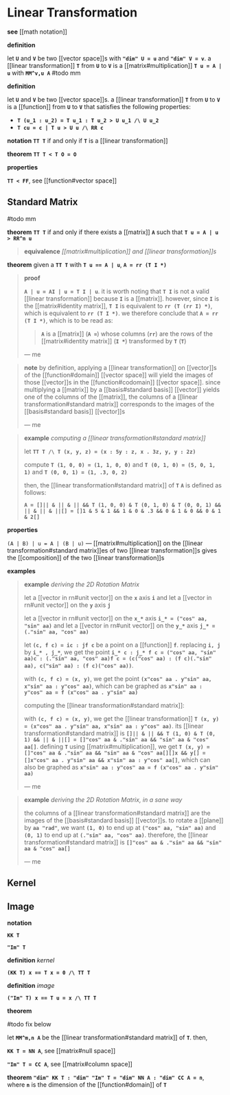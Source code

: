 # Linear Transformation

**see** [[math notation]]

**definition**

let **`U`** and **`V`** be two [[vector space]]s with **`"dim" U = u`** and **`"dim" V = v`**. a [[linear transformation]] **`T`** from **`U`** to **`V`** is a [[matrix#multiplication]] **`T u = A | u`** with **`MM^v,u A`** #todo mm

**definition**

let **`U`** and **`V`** be two [[vector space]]s. a [[linear transformation]] **`T`** from **`U`** to **`V`** is a [[function]] from **`U`** to **`V`** that satisfies the following properties:

- **`T (u_1 : u_2) = T u_1 : T u_2 > U u_1 /\ U u_2`**
- **`T cu = c | T u > U u /\ RR c`**

**notation** **`TT T`** if and only if **`T`** is a [[linear transformation]]

**theorem** **`TT T < T O = O`**

**properties**

**`TT < FF`**, see [[function#vector space]]

## Standard Matrix

#todo mm

**theorem** **`TT T`** if and only if there exists a [[matrix]] **`A`** such that **`T u = A | u > RR^n u`**

> **equivalence** _[[matrix#multiplication]] and [[linear transformation]]s_

**theorem** given a **`TT T`** with **`T u == A | u`**, **`A = rr (T I *)`**

> **proof**
>
> **`A | u = AI | u = T I | u`**. it is worth noting that **`T I`** is not a valid [[linear transformation]] because **`I`** is a [[matrix]]. however, since **`I`** is the [[matrix#identity matrix]], **`T I`** is equivalent to **`rr (T (rr I) *)`**, which is equivalent to **`rr (T I *)`**. we therefore conclude that **`A = rr (T I *)`**, which is to be read as:
>
> > **`A`** is a [[matrix]] (**`A =`**) whose columns (**`rr`**) are the rows of the [[matrix#identity matrix]] (**`I *`**) transformed by **`T`** (**`T`**)
>
> &mdash; me

> **note** by definition, applying a [[linear transformation]] on [[vector]]s of the [[function#domain]] [[vector space]] will yield the images of those [[vector]]s in the [[function#codomain]] [[vector space]]. since multiplying a [[matrix]] by a [[basis#standard basis]] [[vector]] yields one of the columns of the [[matrix]], the columns of a [[linear transformation#standard matrix]] corresponds to the images of the [[basis#standard basis]] [[vector]]s
>
> &mdash; me

> **example** _computing a [[linear transformation#standard matrix]]_
>
> let **`TT T /\ T (x, y, z) = (x : 5y : z, x . 3z, y, y : 2z)`**
>
> compute **`T (1, 0, 0) = (1, 1, 0, 0)`** and **`T (0, 1, 0) = (5, 0, 1, 1)`** and **`T (0, 0, 1) = (1, .3, 0, 2)`**
>
> then, the [[linear transformation#standard matrix]] of **`T`** **`A`** is defined as follows:
>
> **`A = []|| & || & || && T (1, 0, 0) & T (0, 1, 0) & T (0, 0, 1) && || & || & ||[] = []1 & 5 & 1 && 1 & 0 & .3 && 0 & 1 & 0 && 0 & 1 & 2[]`**

**properties**

`(A | B) | u = A | (B | u)` &mdash; [[matrix#multiplication]] on the [[linear transformation#standard matrix]]es of two [[linear transformation]]s gives the [[composition]] of the two [[linear transformation]]s

**examples**

> **example** _deriving the 2D Rotation Matrix_
>
> let a [[vector in rn#unit vector]] on the **`x`** axis **`i`** and let a [[vector in rn#unit vector]] on the **`y`** axis **`j`**
>
> let a [[vector in rn#unit vector]] on the **`x_*`** axis **`i_* = ("cos" aa, "sin" aa)`** and let a [[vector in rn#unit vector]] on the **`y_*`** axis **`j_* = (."sin" aa, "cos" aa)`**
>
> let **`(c, f c) = ic : jf c`** be a point on a [[function]] **`f`**. replacing **`i, j`** by **`i_* , j_*`**, we get the point **`i_* c : j_* f c = ("cos" aa, "sin" aa)c : (."sin" aa, "cos" aa)f c = (c("cos" aa) : (f c)(."sin" aa), c("sin" aa) : (f c)("cos" aa))`**.
>
> with **`(c, f c) = (x, y)`**, we get the point **`(x"cos" aa . y"sin" aa, x"sin" aa : y"cos" aa)`**, which can be graphed as **`x"sin" aa : y"cos" aa = f (x"cos" aa . y"sin" aa)`**
>
> computing the [[linear transformation#standard matrix]]:
>
> with **`(c, f c) = (x, y)`**, we get the [[linear transformation]] **`T (x, y) = (x"cos" aa . y"sin" aa, x"sin" aa : y"cos" aa)`**. its [[linear transformation#standard matrix]] is **`[]|| & || && T (1, 0) & T (0, 1) && || & ||[] = []"cos" aa & ."sin" aa && "sin" aa & "cos" aa[]`**. defining **`T`** using [[matrix#multiplication]], we get **`T (x, y) = []"cos" aa & ."sin" aa && "sin" aa & "cos" aa[][]x && y[] = []x"cos" aa . y"sin" aa && x"sin" aa : y"cos" aa[]`**, which can also be graphed as **`x"sin" aa : y"cos" aa = f (x"cos" aa . y"sin" aa)`**
>
> &mdash; me

> **example** _deriving the 2D Rotation Matrix, in a sane way_
>
> the columns of a [[linear transformation#standard matrix]] are the images of the [[basis#standard basis]] [[vector]]s. to rotate a [[plane]] by **`aa "rad"`**, we want **`(1, 0)`** to end up at **`("cos" aa, "sin" aa)`** and **`(0, 1)`** to end up at **`(."sin" aa, "cos" aa)`**. therefore, the [[linear transformation#standard matrix]] is **`[]"cos" aa & ."sin" aa && "sin" aa & "cos" aa[]`**
>
> &mdash; me

## Kernel

## Image

**notation**

**`KK T`**

**`"Im" T`**

**definition** _kernel_

**`(KK T) x == T x = 0 /\ TT T`**

**definition** _image_

**`("Im" T) x == T u = x /\ TT T`**

**theorem**

#todo fix below

let **`MM^m,n A`** be the [[linear transformation#standard matrix]] of **`T`**. then,

**`KK T = NN A`**, see [[matrix#null space]]

**`"Im" T = CC A`**, see [[matrix#column space]]

**theorem** **`"dim" KK T : "dim" "Im" T = "dim" NN A : "dim" CC A = n`**, where **`n`** is the dimension of the [[function#domain]] of **`T`**
